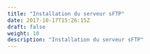 ```yaml
---
title: "Installation du serveur sFTP"
date: 2017-10-17T15:26:15Z
draft: false
weight: 10
description: "Installation du serveur sFTP"
---
```


